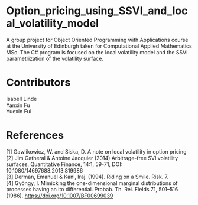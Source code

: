 # Option_pricing_using_SSVI_and_local_volatility_model
A group project for Object Oriented Programming with Applications course at the University of Edinburgh taken for Computational Applied Mathematics MSc.
The C# program is focused on the local volatility model and the SSVI parametrization of the volatility surface. 

# Contributors
Isabell Linde<br/>
Yanxin Fu<br/>
Yuexin Fui<br/>

# References
[1] Gawlikowicz, W. and Siska, D. A note on local volatility in option pricing<br/>
[2] Jim Gatheral & Antoine Jacquier (2014) Arbitrage-free SVI volatility surfaces,
Quantitative Finance, 14:1, 59-71, DOI: 10.1080/14697688.2013.819986<br/>
[3] Derman, Emanuel & Kani, Iraj. (1994). Riding on a Smile. Risk. 7. <br/>
[4] Gyöngy, I. Mimicking the one-dimensional marginal distributions of processes having an ito differential. Probab. Th. Rel. Fields 71, 501–516 (1986). https://doi.org/10.1007/BF00699039 <br/>
